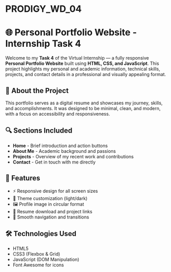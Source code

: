 # PRODIGY_WD_04

# 🌐 Personal Portfolio Website - Internship Task 4

Welcome to my **Task 4** of the Virtual Internship — a fully responsive **Personal Portfolio Website** built using **HTML, CSS, and JavaScript**. This project highlights my personal and academic information, technical skills, projects, and contact details in a professional and visually appealing format.

## 📌 About the Project

This portfolio serves as a digital resume and showcases my journey, skills, and accomplishments. It was designed to be minimal, clean, and modern, with a focus on accessibility and responsiveness.

## 🔍 Sections Included

- **Home** - Brief introduction and action buttons
- **About Me** - Academic background and passions
- **Projects** - Overview of my recent work and contributions
- **Contact** - Get in touch with me directly

## 🚀 Features

- ⚡ Responsive design for all screen sizes
- 🎨 Theme customization (light/dark)
- 🖼️ Profile image in circular format
- 🔗 Resume download and project links
- 🧭 Smooth navigation and transitions

## 🛠️ Technologies Used

- HTML5
- CSS3 (Flexbox & Grid)
- JavaScript (DOM Manipulation)
- Font Awesome for icons




